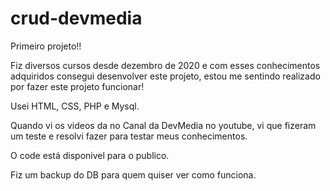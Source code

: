 # crud-devmedia

Primeiro projeto!!

Fiz diversos cursos desde dezembro de 2020 e com esses conhecimentos adquiridos consegui desenvolver este projeto, estou me sentindo realizado por fazer este projeto funcionar!

Usei HTML, CSS, PHP e Mysql.

Quando vi os videos da no Canal da DevMedia no youtube, vi que fizeram um teste e resolvi fazer para testar meus conhecimentos.

O code está disponivel para o publico.


Fiz um backup do DB para quem quiser ver como funciona.
